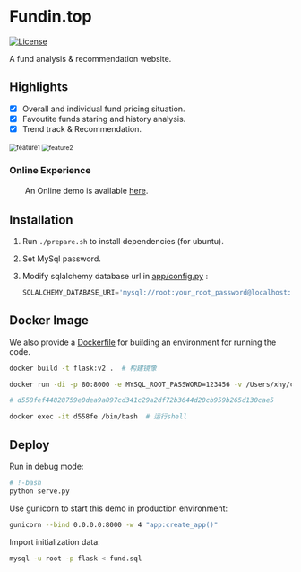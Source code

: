 # Fundin.top
<p>
    <a href="https://opensource.org/licenses/MIT">
        <img src="https://img.shields.io/badge/License-Apache-brightgreen.svg" alt="License">
    </a>
</p>

A fund analysis & recommendation website.

## Highlights

- [x] Overall and individual fund pricing situation.
- [x] Favoutite funds staring and history analysis.
- [x] Trend track & Recommendation.

<img src="http://www.xyu.ink/wp-content/uploads/2020/01/feature1.png" style="zoom:80%;" alt="feature1" />

<img src="http://www.xyu.ink/wp-content/uploads/2020/01/feature2.png" style="zoom:77%;" alt="feature2" />

### Online Experience

　　An Online demo is available [here](http://www.xyu.ink:8888).

## Installation

 1. Run `./prepare.sh` to install dependencies (for ubuntu).

 2. Set MySql password.

 3. Modify sqlalchemy database url in [app/config.py](https://github.com/misads/flask_demo/blob/echarts/app/config.py) :

    ```python
    SQLALCHEMY_DATABASE_URI='mysql://root:your_root_password@localhost:3306/flask
    ```

## Docker Image

We also provide a [Dockerfile](https://github.com/misads/flask_demo/blob/echarts/Dockerfile) for building an environment for running the code.

```bash
docker build -t flask:v2 .  # 构建镜像

docker run -di -p 80:8000 -e MYSQL_ROOT_PASSWORD=123456 -v /Users/xhy/commits/flask_demo:/opt/flask flask:v2  # 启动容器 映射端口并挂载硬盘

# d558fef44828759e0dea9a097cd341c29a2df72b3644d20cb959b265d130cae5

docker exec -it d558fe /bin/bash  # 运行shell
```

## Deploy

Run in debug mode:

```bash
# !-bash
python serve.py
```

Use gunicorn to start this demo in production environment:

```bash
gunicorn --bind 0.0.0.0:8000 -w 4 "app:create_app()"
```

Import initialization data:

```bash
mysql -u root -p flask < fund.sql
```

